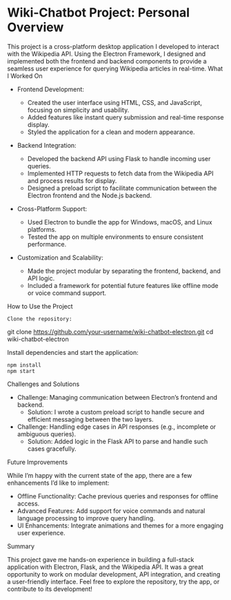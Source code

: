 # Wiki-Chatbot Project: Personal Overview

This project is a cross-platform desktop application I developed to interact with the Wikipedia API. Using the Electron Framework, I designed and implemented both the frontend and backend components to provide a seamless user experience for querying Wikipedia articles in real-time.
What I Worked On

   - Frontend Development:
        - Created the user interface using HTML, CSS, and JavaScript, focusing on simplicity and usability.
        - Added features like instant query submission and real-time response display.
        - Styled the application for a clean and modern appearance.

   - Backend Integration:
        - Developed the backend API using Flask to handle incoming user queries.
        - Implemented HTTP requests to fetch data from the Wikipedia API and process results for display.
        - Designed a preload script to facilitate communication between the Electron frontend and the Node.js backend.

   - Cross-Platform Support:
        - Used Electron to bundle the app for Windows, macOS, and Linux platforms.
        - Tested the app on multiple environments to ensure consistent performance.

   - Customization and Scalability:
        - Made the project modular by separating the frontend, backend, and API logic.
        - Included a framework for potential future features like offline mode or voice command support.

How to Use the Project

    Clone the repository:

git clone https://github.com/your-username/wiki-chatbot-electron.git
cd wiki-chatbot-electron

Install dependencies and start the application:

    npm install
    npm start

Challenges and Solutions

   - Challenge: Managing communication between Electron’s frontend and backend.
        - Solution: I wrote a custom preload script to handle secure and efficient messaging between the two layers.
   - Challenge: Handling edge cases in API responses (e.g., incomplete or ambiguous queries).
        - Solution: Added logic in the Flask API to parse and handle such cases gracefully.

Future Improvements

While I’m happy with the current state of the app, there are a few enhancements I’d like to implement:

   - Offline Functionality: Cache previous queries and responses for offline access.
   - Advanced Features: Add support for voice commands and natural language processing to improve query handling.
   - UI Enhancements: Integrate animations and themes for a more engaging user experience.

Summary

This project gave me hands-on experience in building a full-stack application with Electron, Flask, and the Wikipedia API. It was a great opportunity to work on modular development, API integration, and creating a user-friendly interface. Feel free to explore the repository, try the app, or contribute to its development!
